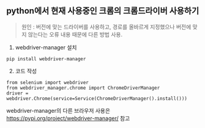 

python에서 현재 사용중인 크롬의 크롬드라이버 사용하기
---
> 원인 : 버전에 맞는 드라이버를 사용하고, 경로를 올바르게 지정했으나 버전에 맞지 않는다는 오류 내용 때문에 다른 방법 사용.


1. webdriver-manager 설치
```
pip install webdriver-manager
```
2. 코드 작성
```
from selenium import webdriver
from webdriver_manager.chrome import ChromeDriverManager
driver = webdriver.Chrome(service=Service(ChromeDriverManager().install()))
```

webdriver-manager의 다른 브라우저 사용은 https://pypi.org/project/webdriver-manager/ 참고

